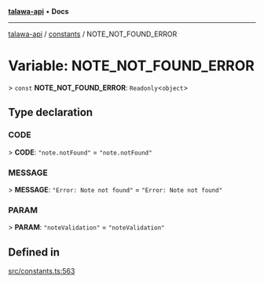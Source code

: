 [**talawa-api**](../../README.md) • **Docs**

***

[talawa-api](../../modules.md) / [constants](../README.md) / NOTE\_NOT\_FOUND\_ERROR

# Variable: NOTE\_NOT\_FOUND\_ERROR

\> `const` **NOTE\_NOT\_FOUND\_ERROR**: `Readonly`\<`object`\>

## Type declaration

### CODE

\> **CODE**: `"note.notFound"` = `"note.notFound"`

### MESSAGE

\> **MESSAGE**: `"Error: Note not found"` = `"Error: Note not found"`

### PARAM

\> **PARAM**: `"noteValidation"` = `"noteValidation"`

## Defined in

[src/constants.ts:563](https://github.com/PalisadoesFoundation/talawa-api/blob/f9e8275b1ddff2d3edcec79ee3b37c07998f6cc3/src/constants.ts#L563)
